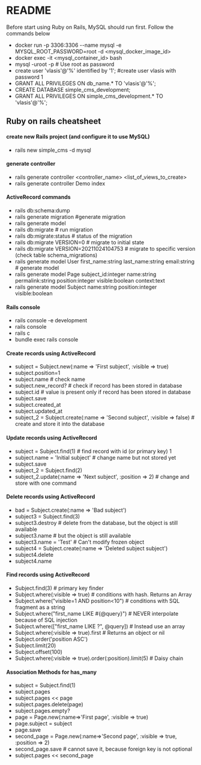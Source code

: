 # README

Before start using Ruby on Rails, MySQL should run first. Follow the commands below   
 - docker run -p 3306:3306 --name mysql -e MYSQL_ROOT_PASSWORD=root -d <mysql_docker_image_id>
 - docker exec -it <mysql_container_id> bash
 - mysql -uroot -p # Use root as password
 - create user 'vlasis'@'%' identified by '1'; #create user vlasis with password 1
 - GRANT ALL PRIVILEGES ON db_name.* TO 'vlasis'@'%';
 - CREATE DATABASE simple_cms_development;
 - GRANT ALL PRIVILEGES ON simple_cms_development.* TO 'vlasis'@'%';


## Ruby on rails cheatsheet
    
#### create new Rails project (and configure it to use MySQL)
 - rails new simple_cms -d mysql 

#### generate controller
 - rails generate controller <controller_name> <list_of_views_to_create>   
 - rails generate controller Demo index

#### ActiveRecord commands  
- rails db:schema:dump  
- rails generate migration <MigrationName> #generate migration  
- rails generate model <ModelName>  
- rails db:migrate    # run migration  
- rails db:migrate:status   # status of the migration  
- rails db:migrate VERSION=0   # migrate to initial state  
- rails db:migrate VERSION=20211024104753   # migrate to specific version (check table schema_migrations)   
- rails generate model User first_name:string last_name:string email:string # generate model  
- rails generate model Page subject_id:integer name:string permalink:string position:integer visible:boolean context:text  
- rails generate model Subject name:string position:integer visible:boolean  

#### Rails console  
- rails console -e development
- rails console
- rails c
- bundle exec rails console

#### Create records using ActiveRecord
- subject = Subject.new(:name => 'First subject', :visible => true)  
- subject.position=1  
- subject.name # check name  
- subject.new_record? # check if record has been stored in database
- subject.id # value is present only if record has been stored in database  
- subject.save  
- subject.created_at  
- subject.updated_at
- subject_2 = Subject.create(:name => 'Second subject', :visible => false) # create and store it into the database

#### Update records using ActiveRecord
- subject = Subject.find(1)  # find record with id (or primary key) 1
- subject.name = 'Initial subject' # change name but not stored yet
- subject.save
- subject_2 = Subject.find(2)
- subject_2.update(:name => 'Next subject', :position => 2) # change and store with one command  

#### Delete records using ActiveRecord
- bad = Subject.create(:name => 'Bad subject')
- subject3 = Subject.find(3)  
- subject3.destroy  # delete from the database, but the object is still available 
- subject3.name   #  but the object is still available  
- subject3.name = 'Test'  # Can't modify frozen object
- subject4 = Subject.create(:name => 'Deleted subject subject')
- subject4.delete
- subject4.name

#### Find records using ActiveRecord
- Subject.find(3)  # primary key finder  
- Subject.where(:visible => true)  # conditions with hash. Returns an Array
- Subject.where("visible=1 AND position<10")  # conditions with SQL fragment as a string
- Subject.where("first_name LIKE #{@query}")  # NEVER interpolate because of SQL injection
- Subject.where(["first_name LIKE ?", @query])  # Instead use an array
- Subject.where(:visible => true).first  # Returns an object or nil
- Subject.order('position ASC')
- Subject.limit(20)
- Subject.offset(100)
- Subject.where(:visible => true).order(:position).limit(5)  #  Daisy chain

#### Association Methods for has_many
- subject = Subject.find(1)
- subject.pages
- subject.pages << page
- subject.pages.delete(page)
- subject.pages.empty?
- page = Page.new(:name=>'First page', :visible => true)
- page.subject = subject
- page.save
- second_page = Page.new(:name=>'Second page', :visible => true, :position => 2)
- second_page.save  # cannot save it, because foreign key is not optional
- subject.pages << second_page